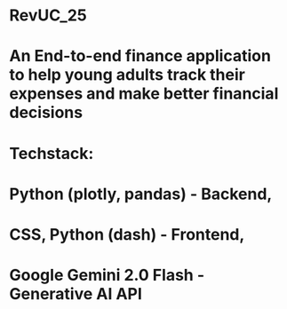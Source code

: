 # RevUC_25
# An End-to-end finance application to help young adults track their expenses and make better financial decisions
# Techstack: 
#   Python (plotly, pandas) - Backend, 
#   CSS, Python (dash) - Frontend,
#   Google Gemini 2.0 Flash - Generative AI API
